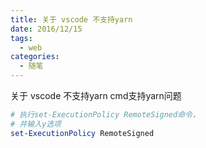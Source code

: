 ```yaml
---
title: 关于 vscode 不支持yarn
date: 2016/12/15
tags:
  - web
categories:
  - 随笔
---
```


关于 vscode 不支持yarn cmd支持yarn问题

```powershell
# 执行set-ExecutionPolicy RemoteSigned命令，
# 并输入y选项
set-ExecutionPolicy RemoteSigned
```
